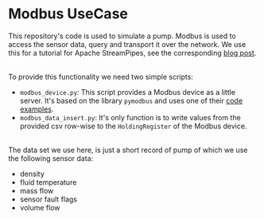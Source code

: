 # Modbus UseCase

This repository's code is used to simulate a pump.
Modbus is used to access the sensor data, query and transport it over the network.
We use this for a tutorial for Apache StreamPipes, see the corresponding [blog post]().

<br>
To provide this functionality we need two simple scripts:

 - `modbus_device.py`: This script provides a Modbus device as a little server. It's based on the library `pymodbus` and uses one of their [code examples](https://pymodbus.readthedocs.io/en/latest/source/example/synchronous_server.html).
 - `modbus_data_insert.py`: It's only function is to write values from the provided csv row-wise to the `HoldingRegister` of the Modbus device.
 
 <br>
 The data set we use here, is just a short record of pump of which we use the following sensor data:  

- density
- fluid temperature
- mass flow
- sensor fault flags
- volume flow
